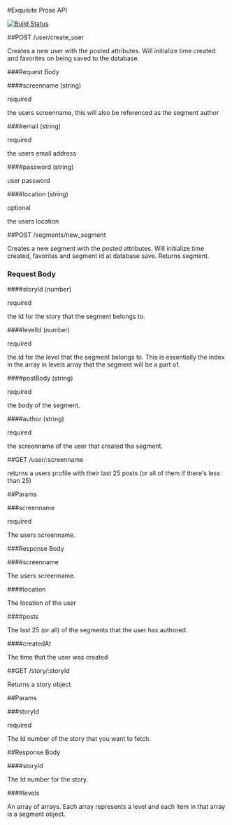 #Exquisite Prose API

[![Build Status](https://travis-ci.org/aaroncrows/Exquisite-Prose.svg?branch=master)](https://travis-ci.org/aaroncrows/Exquisite-Prose)

##POST /user/create_user

Creates a new user with the posted attributes. Will initialize time created and
favorites on being saved to the database. 

###Request Body

####screenname (string)

required

the users screenname, this will also be referenced as the segment author

####email (string)

required

the users email address

####password (string)

user password

####location (string)

optional

the users location

##POST /segments/new_segment

Creates a new segment with the posted attributes. Will initialize time created, favorites
 and segment id at database save. Returns segment.

### Request Body

####storyId (number)

required

the Id for the story that the segment belongs to.

####levelId (number)

required

the Id for the level that the segment belongs to. This is essentially the index in the
 array in levels array that the segment will be a part of.

####postBody (string)

required

the body of the segment.

####author (string)

required

the screenname of the user that created the segment.

##GET /user/:screenname

returns a users profile with their last 25 posts (or all of them if there's less than 25)

##Params

###screenname

required

The users screenname.

###Response Body

####screenname

The users screenname.

####location

The location of the user

####posts

The last 25 (or all) of the segments that the user has authored.

####createdAt

The time that the user was created

##GET /story/:storyId

Returns a story object

##Params

###storyId

required

The Id number of the story that you want to fetch.

##Response Body

####storyId

The Id number for the story.

####levels

An array of arrays. Each array represents a level and each item in that array is a segment object.
